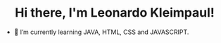 
<h1 align="center">Hi there, I'm Leonardo Kleimpaul!</h1>


- 🌱 I’m currently learning JAVA, HTML, CSS and JAVASCRIPT.
